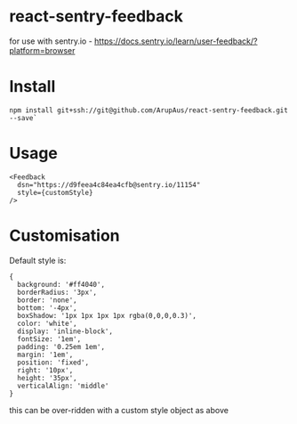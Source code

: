 # react-sentry-feedback

for use with sentry.io - https://docs.sentry.io/learn/user-feedback/?platform=browser

# Install

```
npm install git+ssh://git@github.com/ArupAus/react-sentry-feedback.git --save`
```

# Usage

```
<Feedback
  dsn="https://d9feea4c84ea4cfb@sentry.io/11154"
  style={customStyle}
/>

```

# Customisation

Default style is:
```
{
  background: '#ff4040',
  borderRadius: '3px',
  border: 'none',
  bottom: '-4px',
  boxShadow: '1px 1px 1px 1px rgba(0,0,0,0.3)',
  color: 'white',
  display: 'inline-block',
  fontSize: '1em',
  padding: '0.25em 1em',
  margin: '1em',
  position: 'fixed',
  right: '10px',
  height: '35px',
  verticalAlign: 'middle'
}

```

this can be over-ridden with a custom style object as above
